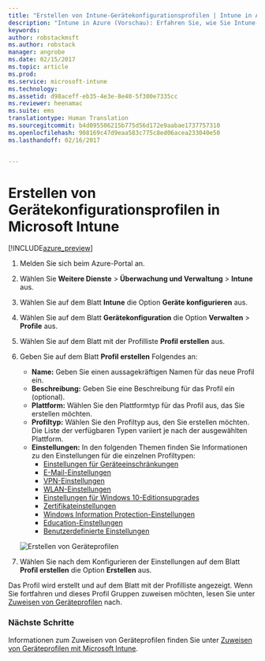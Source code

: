 ```yaml
---
title: "Erstellen von Intune-Gerätekonfigurationsprofilen | Intune in Azure (Vorschau) | Microsoft Docs"
description: "Intune in Azure (Vorschau): Erfahren Sie, wie Sie Intune-Gerätkonfigurationsprofile erstellen."
keywords: 
author: robstackmsft
ms.author: robstack
manager: angrobe
ms.date: 02/15/2017
ms.topic: article
ms.prod: 
ms.service: microsoft-intune
ms.technology: 
ms.assetid: d98aceff-eb35-4e3e-8e40-5f300e7335cc
ms.reviewer: heenamac
ms.suite: ems
translationtype: Human Translation
ms.sourcegitcommit: b4d095506215b775d56d172e9aabae1737757310
ms.openlocfilehash: 908169c47d9eaa583c775c8ed06acea233040e50
ms.lasthandoff: 02/16/2017


---
```


# <a name="how-to-create-device-configuration-profiles-in-microsoft-intune"></a>Erstellen von Gerätekonfigurationsprofilen in Microsoft Intune

[!INCLUDE[azure_preview](../includes/azure_preview.md)]


1. Melden Sie sich beim Azure-Portal an.
2. Wählen Sie **Weitere Dienste** > **Überwachung und Verwaltung** > **Intune** aus.
3. Wählen Sie auf dem Blatt **Intune** die Option **Geräte konfigurieren** aus.
2. Wählen Sie auf dem Blatt **Gerätekonfiguration** die Option **Verwalten** > **Profile** aus.
2. Wählen Sie auf dem Blatt mit der Profilliste **Profil erstellen** aus.
3. Geben Sie auf dem Blatt **Profil erstellen** Folgendes an:
    - **Name:** Geben Sie einen aussagekräftigen Namen für das neue Profil ein.
    - **Beschreibung:** Geben Sie eine Beschreibung für das Profil ein (optional).
    - **Plattform:** Wählen Sie den Plattformtyp für das Profil aus, das Sie erstellen möchten.
    - **Profiltyp:** Wählen Sie den Profiltyp aus, den Sie erstellen möchten. Die Liste der verfügbaren Typen variiert je nach der ausgewählten Plattform.
    - **Einstellungen:** In den folgenden Themen finden Sie Informationen zu den Einstellungen für die einzelnen Profiltypen:
        -  [Einstellungen für Geräteeinschränkungen](/intune-azure/configure-devices/how-to-configure-device-restrictions)
        -  [E-Mail-Einstellungen](/intune-azure/configure-devices/how-to-configure-email-settings)
        -  [VPN-Einstellungen](/intune-azure/configure-devices/how-to-configure-vpn-settings)
        -  [WLAN-Einstellungen](/intune-azure/configure-devices/how-to-configure-wi-fi-settings)
        -  [Einstellungen für Windows 10-Editionsupgrades](/intune-azure/configure-devices/how-to-configure-windows-10-edition-upgrade)
        -  [Zertifikateinstellungen](/intune-azure/configure-devices/how-to-configure-certificates)
        -  [Windows Information Protection-Einstellungen](/intune-azure/configure-devices/how-to-configure-windows-information-protection)
        -  [Education-Einstellungen](/intune-azure/configure-devices/education-settings-for-ios.md)
        -  [Benutzerdefinierte Einstellungen](/intune-azure/configure-devices/how-to-configure-custom-settings)

    ![Erstellen von Geräteprofilen](./media/create-device-profile.png)
4. Wählen Sie nach dem Konfigurieren der Einstellungen auf dem Blatt **Profil erstellen** die Option **Erstellen** aus.

Das Profil wird erstellt und auf dem Blatt mit der Profilliste angezeigt.
Wenn Sie fortfahren und dieses Profil Gruppen zuweisen möchten, lesen Sie unter [Zuweisen von Geräteprofilen](how-to-assign-device-profiles.md) nach.


### <a name="next-steps"></a>Nächste Schritte
Informationen zum Zuweisen von Geräteprofilen finden Sie unter [Zuweisen von Geräteprofilen mit Microsoft Intune](/intune-azure/configure-devices/how-to-assign-device-profiles).

